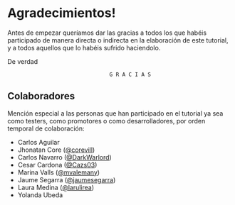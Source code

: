 # Agradecimientos!

Antes de empezar queríamos dar las gracias a todos los que habéis participado de manera directa o indirecta en la elaboración de este tutorial, y a todos aquellos que lo habéis sufrido haciendolo. 

De verdad

                                    G R A C I A S

## Colaboradores

Mención especial a las personas que han participado en el tutorial ya sea como testers, como promotores o como desarrolladores, por orden temporal de colaboración:

- Carlos Aguilar
- Jhonatan Core ([@corevill](https://github.com/corevill))
- Carlos Navarro ([@DarkWarlord](https://github.com/DarkWarlord))
- Cesar Cardona ([@Cazs03](https://github.com/Cazs03/))
- Marina Valls ([@mvalemany](https://github.com/mvalemany))
- Jaume Segarra ([@jaumesegarra](https://github.com/jaumesegarra))
- Laura Medina ([@larulirea](https://github.com/larulirea))
- Yolanda Ubeda
